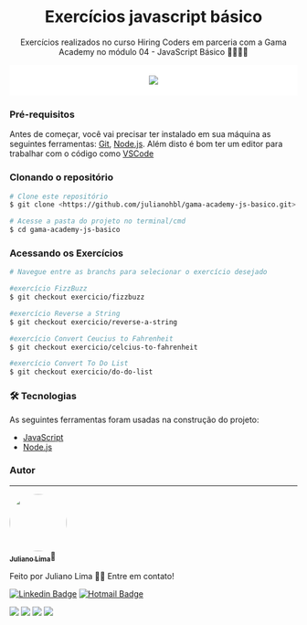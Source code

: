 <h1 align="center">Exercícios javascript básico</h1>

<p align="center">Exercícios realizados no curso Hiring Coders em parceria com a Gama Academy no módulo 04 - JavaScript Básico 🐱‍💻🐱‍💻</p>

<div align="center" style="background:white; padding:5px">

![](https://uploads-ssl.webflow.com/5f2d50967d364984a023dc4c/6092fbd604ec859b1408756c_logo-hc.png)

</div>

### Pré-requisitos

Antes de começar, você vai precisar ter instalado em sua máquina as seguintes ferramentas:
[Git](https://git-scm.com), [Node.js](https://nodejs.org/en/). 
Além disto é bom ter um editor para trabalhar com o código como [VSCode](https://code.visualstudio.com/)

### Clonando o repositório

```bash
# Clone este repositório
$ git clone <https://github.com/julianohbl/gama-academy-js-basico.git>

# Acesse a pasta do projeto no terminal/cmd
$ cd gama-academy-js-basico
```

### Acessando os Exercícios

```bash
# Navegue entre as branchs para selecionar o exercício desejado

#exercício FizzBuzz
$ git checkout exercicio/fizzbuzz

#exercício Reverse a String
$ git checkout exercicio/reverse-a-string

#exercício Convert Ceucius to Fahrenheit
$ git checkout exercicio/celcius-to-fahrenheit

#exercício Convert To Do List
$ git checkout exercicio/do-do-list
```

### 🛠 Tecnologias

As seguintes ferramentas foram usadas na construção do projeto:

- [JavaScript](https://www.javascript.com/)
- [Node.js](https://nodejs.org/en/)

### Autor
---

<a href="https://blog.rocketseat.com.br/author/thiago/">
 <img style="border-radius: 50%;" src="https://avatars.githubusercontent.com/u/15468735?v=4" width="100px;" alt=""/>
 <br />
 <sub><b>Juliano Lima</b></sub></a>🚀</a>


Feito por Juliano Lima 👋🏽 Entre em contato!

[![Linkedin Badge](https://img.shields.io/badge/-Juliano-blue?style=flat-square&logo=Linkedin&logoColor=white&link=https://www.linkedin.com/in/julianohblima/)](https://www.linkedin.com/in/julianohblima/) 
[![Hotmail Badge](https://img.shields.io/badge/-Hotmail-0078D4?style=flat-square&logo=microsoft-outlook&logoColor=white&link=mailto:julianohbl@hotmail.com)](mailto:julianohbl@hotmail.com)

![](https://img.shields.io/github/license/julianohbl/gama-academy-js-basico)
![](https://img.shields.io/github/stars/julianohbl/gama-academy-js-basico)
![](https://img.shields.io/github/forks/julianohbl/gama-academy-js-basico)
![](https://img.shields.io/github/issues/julianohbl/gama-academy-js-basico)